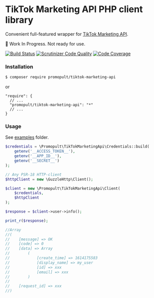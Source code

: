 # TikTok Marketing API PHP client library

Convenient full-featured wrapper for [TikTok Marketing API](https://ads.tiktok.com/marketing_api/docs).

🚫 ️️Work In Progress. Not ready for use.

[![Build Status](https://travis-ci.org/promopult/tiktok-marketing-api.svg?branch=master)](https://travis-ci.org/promopult/tiktok-marketing-api)
[![Scrutinizer Code Quality](https://scrutinizer-ci.com/g/promopult/tiktok-marketing-api/badges/quality-score.png?b=master)](https://scrutinizer-ci.com/g/promopult/tiktok-marketing-api/?branch=master)
[![Code Coverage](https://scrutinizer-ci.com/g/promopult/tiktok-marketing-api/badges/coverage.png?b=master)](https://scrutinizer-ci.com/g/promopult/tiktok-marketing-api/?branch=master)

### Installation

```bash
$ composer require promopult/tiktok-marketing-api
```
or
```
"require": {
  // ...
  "promopult/tiktok-marketing-api": "*"
  // ...
}
```

### Usage
See [examples](/examples) folder.

```php
$credentials = \Promopult\TikTokMarketingApi\Credentials::build(
    getenv('__ACCESS_TOKEN__'),
    getenv('__APP_ID__'),
    getenv('__SECRET__')
);

// Any PSR-18 HTTP-client
$httpClient = new \GuzzleHttp\Client();

$client = new \Promopult\TikTokMarketingApi\Client(
    $credentials,
    $httpClient
);

$response = $client->user->info();

print_r($response);

//Array
//(
//    [message] => OK
//    [code] => 0
//    [data] => Array
//        (
//            [create_time] => 1614175583
//            [display_name] => my_user
//            [id] => xxx
//            [email] => xxx
//        )
//
//    [request_id] => xxx
//)

```
